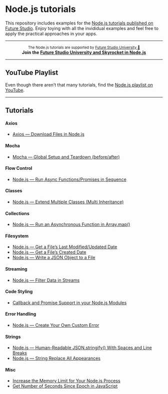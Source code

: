 # Node.js tutorials
This repository includes examples for the [Node.js tutorials published on Future Studio](https://futurestud.io/tutorials/tag/nodejs). Enjoy toying with all the invididual examples and feel free to apply the practical approaches in your apps.



------

<p align="center"><sup>The Node.js tutorials are supported by <a href="https://futurestud.io">Future Studio University 🚀</a></sup>
<br><b>
Join the <a href="https://futurestud.io/university">Future Studio University and Skyrocket in Node.js</a></b>
</p>

------


## YouTube Playlist
Even though there aren’t that many tutorials, find the [Node.js playlist on YouTube](https://www.youtube.com/watch?v=s6TNwLnhppk&list=PLpUMhvC6l7AMwyuEqLPvfEtKQbdD4BJ5o).


---


## Tutorials


#### Axios
- [Axios — Download Files in Node.js](https://futurestud.io/tutorials/download-files-images-with-axios-in-node-js)


#### Mocha
- [Mocha — Global Setup and Teardown (before/after)](https://futurestud.io/tutorials/mocha-global-setup-and-teardown-before-after)


#### Flow Control
- [Node.js — Run Async Functions/Promises in Sequence](https://futurestud.io/tutorials/node-js-run-async-functions-promises-in-sequence)


#### Classes
- [Node.js — Extend Multiple Classes (Multi Inheritance)](https://futurestud.io/tutorials/node-js-extend-multiple-classes-multi-inheritance)


#### Collections
- [Node.js — Run an Asynchronous Function in Array.map()](https://futurestud.io/tutorials/node-js-how-to-run-an-asynchronous-function-in-array-map)


#### Filesystem
- [Node.js — Get a File’s Last Modified/Updated Date](https://futurestud.io/tutorials/node-js-get-a-files-last-modified-updated-date)
- [Node.js — Get a File’s Created Date](https://futurestud.io/tutorials/node-js-get-a-files-created-date)
- [Node.js — Write a JSON Object to a File](https://futurestud.io/tutorials/node-js-write-a-json-object-to-a-file)


#### Streaming
- [Node.js — Filter Data in Streams](https://futurestud.io/tutorials/node-js-filter-data-in-streams)


#### Code Styling
- [Callback and Promise Support in your Node.js Modules](https://futurestud.io/tutorials/callback-and-promise-support-in-your-node-js-modules)


#### Error Handling
- [Node.js — Create Your Own Custom Error](https://futurestud.io/tutorials/node-js-create-your-custom-error)


#### Strings
- [Node.js — Human-Readable JSON.stringify() With Spaces and Line Breaks](https://futurestud.io/tutorials/node-js-human-readable-json-stringify-with-spaces-and-line-breaks)
- [Node.js — String Replace All Appearances](https://futurestud.io/tutorials/node-js-string-replace-all-appearances)


#### Misc
- [Increase the Memory Limit for Your Node.js Process](https://futurestud.io/tutorials/node-js-increase-the-memory-limit-for-your-process)
- [Get Number of Seconds Since Epoch in JavaScript](https://futurestud.io/tutorials/get-number-of-seconds-since-epoch-in-javascript)
